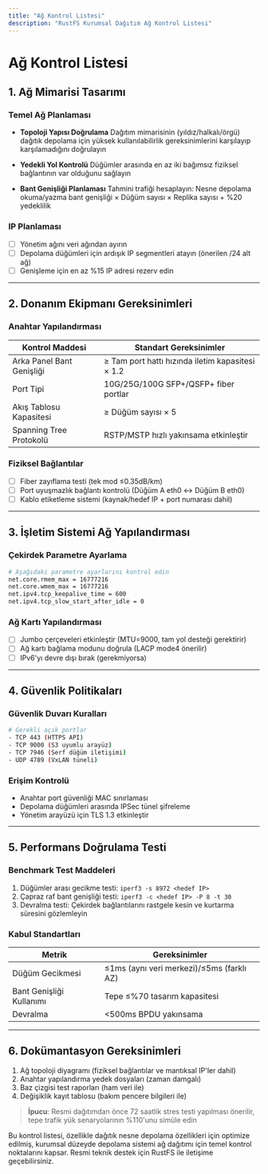 ```yaml
---
title: "Ağ Kontrol Listesi"
description: "RustFS Kurumsal Dağıtım Ağ Kontrol Listesi"
---
```

# Ağ Kontrol Listesi

## 1. Ağ Mimarisi Tasarımı

### Temel Ağ Planlaması

- **Topoloji Yapısı Doğrulama**
 Dağıtım mimarisinin (yıldız/halkalı/örgü) dağıtık depolama için yüksek kullanılabilirlik gereksinimlerini karşılayıp karşılamadığını doğrulayın

- **Yedekli Yol Kontrolü**
 Düğümler arasında en az iki bağımsız fiziksel bağlantının var olduğunu sağlayın

- **Bant Genişliği Planlaması**
 Tahmini trafiği hesaplayın: Nesne depolama okuma/yazma bant genişliği × Düğüm sayısı × Replika sayısı + %20 yedeklilik

### IP Planlaması

- [ ] Yönetim ağını veri ağından ayırın
- [ ] Depolama düğümleri için ardışık IP segmentleri atayın (önerilen /24 alt ağ)
- [ ] Genişleme için en az %15 IP adresi rezerv edin

---

## 2. Donanım Ekipmanı Gereksinimleri

### Anahtar Yapılandırması

| Kontrol Maddesi | Standart Gereksinimler |
|--------|---------|
| Arka Panel Bant Genişliği | ≥ Tam port hattı hızında iletim kapasitesi × 1.2 |
| Port Tipi | 10G/25G/100G SFP+/QSFP+ fiber portlar |
| Akış Tablosu Kapasitesi | ≥ Düğüm sayısı × 5 |
| Spanning Tree Protokolü | RSTP/MSTP hızlı yakınsama etkinleştir |

### Fiziksel Bağlantılar

- [ ] Fiber zayıflama testi (tek mod ≤0.35dB/km)
- [ ] Port uyuşmazlık bağlantı kontrolü (Düğüm A eth0 ↔ Düğüm B eth0)
- [ ] Kablo etiketleme sistemi (kaynak/hedef IP + port numarası dahil)

---

## 3. İşletim Sistemi Ağ Yapılandırması

### Çekirdek Parametre Ayarlama

```bash
# Aşağıdaki parametre ayarlarını kontrol edin
net.core.rmem_max = 16777216
net.core.wmem_max = 16777216
net.ipv4.tcp_keepalive_time = 600
net.ipv4.tcp_slow_start_after_idle = 0
```

### Ağ Kartı Yapılandırması

- [ ] Jumbo çerçeveleri etkinleştir (MTU=9000, tam yol desteği gerektirir)
- [ ] Ağ kartı bağlama modunu doğrula (LACP mode4 önerilir)
- [ ] IPv6'yı devre dışı bırak (gerekmiyorsa)

---

## 4. Güvenlik Politikaları

### Güvenlik Duvarı Kuralları

```bash
# Gerekli açık portlar
- TCP 443 (HTTPS API)
- TCP 9000 (S3 uyumlu arayüz)
- TCP 7946 (Serf düğüm iletişimi)
- UDP 4789 (VxLAN tüneli)
```

### Erişim Kontrolü

- Anahtar port güvenliği MAC sınırlaması
- Depolama düğümleri arasında IPSec tünel şifreleme
- Yönetim arayüzü için TLS 1.3 etkinleştir

---

## 5. Performans Doğrulama Testi

### Benchmark Test Maddeleri

1. Düğümler arası gecikme testi: `iperf3 -s 8972 <hedef IP>`
2. Çapraz raf bant genişliği testi: `iperf3 -c <hedef IP> -P 8 -t 30`
3. Devralma testi: Çekirdek bağlantılarını rastgele kesin ve kurtarma süresini gözlemleyin

### Kabul Standartları

| Metrik | Gereksinimler |
|------|------|
| Düğüm Gecikmesi | ≤1ms (aynı veri merkezi)/≤5ms (farklı AZ) |
| Bant Genişliği Kullanımı | Tepe ≤%70 tasarım kapasitesi |
| Devralma | <500ms BPDU yakınsama |

---

## 6. Dokümantasyon Gereksinimleri

1. Ağ topoloji diyagramı (fiziksel bağlantılar ve mantıksal IP'ler dahil)
2. Anahtar yapılandırma yedek dosyaları (zaman damgalı)
3. Baz çizgisi test raporları (ham veri ile)
4. Değişiklik kayıt tablosu (bakım pencere bilgileri ile)

> **İpucu**: Resmi dağıtımdan önce 72 saatlik stres testi yapılması önerilir, tepe trafik yük senaryolarının %110'unu simüle edin

Bu kontrol listesi, özellikle dağıtık nesne depolama özellikleri için optimize edilmiş, kurumsal düzeyde depolama sistemi ağ dağıtımı için temel kontrol noktalarını kapsar. Resmi teknik destek için RustFS ile iletişime geçebilirsiniz.